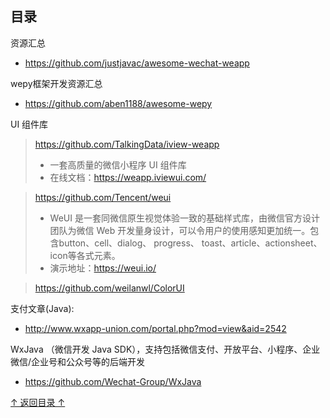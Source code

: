 ## 目录

资源汇总
* https://github.com/justjavac/awesome-wechat-weapp

wepy框架开发资源汇总
* https://github.com/aben1188/awesome-wepy

UI 组件库
> https://github.com/TalkingData/iview-weapp
> * 一套高质量的微信小程序 UI 组件库
> * 在线文档：https://weapp.iviewui.com/

> https://github.com/Tencent/weui
> * WeUI 是一套同微信原生视觉体验一致的基础样式库，由微信官方设计团队为微信 Web 开发量身设计，可以令用户的使用感知更加统一。包含button、cell、dialog、 progress、 toast、article、actionsheet、icon等各式元素。
> * 演示地址：https://weui.io/

> https://github.com/weilanwl/ColorUI

支付文章(Java):
* http://www.wxapp-union.com/portal.php?mod=view&aid=2542

WxJava （微信开发 Java SDK），支持包括微信支付、开放平台、小程序、企业微信/企业号和公众号等的后端开发
* https://github.com/Wechat-Group/WxJava

[↑ 返回目录 ↑](#目录)
